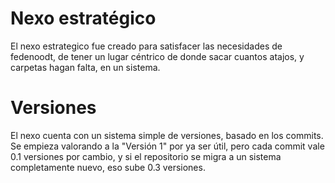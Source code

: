# Nexo estratégico

El nexo estrategico fue creado para satisfacer las necesidades de fedenoodt, de tener un lugar céntrico de donde sacar cuantos atajos, y carpetas hagan falta, en un sistema.

# Versiones

El nexo cuenta con un sistema simple de versiones, basado en los commits. Se empieza valorando a la "Versión 1" por ya ser útil, pero cada commit vale 0.1 versiones por 
cambio, y si el repositorio se migra a un sistema completamente nuevo, eso sube 0.3 versiones.

